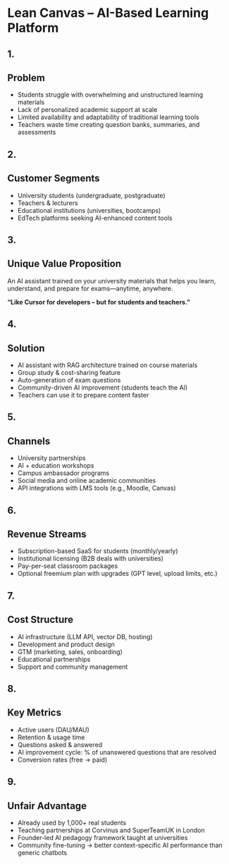 # Lean Canvas – AI-Based Learning Platform

## **1.**

## **Problem**

- Students struggle with overwhelming and unstructured learning materials
- Lack of personalized academic support at scale
- Limited availability and adaptability of traditional learning tools
- Teachers waste time creating question banks, summaries, and assessments

## **2.**

## **Customer Segments**

- University students (undergraduate, postgraduate)
- Teachers & lecturers
- Educational institutions (universities, bootcamps)
- EdTech platforms seeking AI-enhanced content tools

## **3.**

## **Unique Value Proposition**

An AI assistant trained on your university materials that helps you learn, understand, and prepare for exams—anytime, anywhere.

**“Like Cursor for developers – but for students and teachers.”**

## **4.**

## **Solution**

- AI assistant with RAG architecture trained on course materials
- Group study & cost-sharing feature
- Auto-generation of exam questions
- Community-driven AI improvement (students teach the AI)
- Teachers can use it to prepare content faster

## **5.**

## **Channels**

- University partnerships
- AI + education workshops
- Campus ambassador programs
- Social media and online academic communities
- API integrations with LMS tools (e.g., Moodle, Canvas)

## **6.**

## **Revenue Streams**

- Subscription-based SaaS for students (monthly/yearly)
- Institutional licensing (B2B deals with universities)
- Pay-per-seat classroom packages
- Optional freemium plan with upgrades (GPT level, upload limits, etc.)

## **7.**

## **Cost Structure**

- AI infrastructure (LLM API, vector DB, hosting)
- Development and product design
- GTM (marketing, sales, onboarding)
- Educational partnerships
- Support and community management

## **8.**

## **Key Metrics**

- Active users (DAU/MAU)
- Retention & usage time
- Questions asked & answered
- AI improvement cycle: % of unanswered questions that are resolved
- Conversion rates (free → paid)

## **9.**

## **Unfair Advantage**

- Already used by 1,000+ real students
- Teaching partnerships at Corvinus and SuperTeamUK in London
- Founder-led AI pedagogy framework taught at universities
- Community fine-tuning → better context-specific AI performance than generic chatbots
